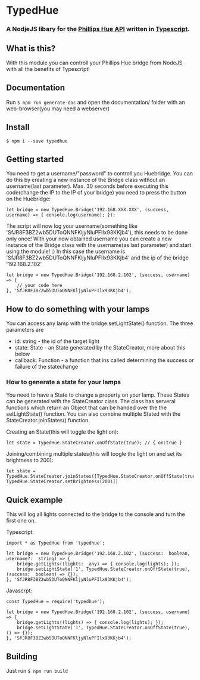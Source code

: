 # TypedHue
### A NodjeJS libary for the [Phillips Hue API](https://developers.meethue.com/philips-hue-api) written in [Typescript](http://www.typescriptlang.org/).

## What is this?
With this module you can controll your Phillips Hue bridge from NodeJS with all the benefits of Typescript!

## Documentation
Run `$ npm run generate-doc` and open the documentation/ folder with an web-browser(you may need a webserver)

## Install

    $ npm i --save typedhue
 
 ## Getting started

You need to get a username/"password" to controll you Huebridge. You can do this by creating a new instance of the Bridge class without an username(last parameter). Max. 30 seconds before executing this code(change the IP to the IP of your bridge) you need to press the button on the Huebridge:

    let bridge = new TypedHue.Bridge('192.168.XXX.XXX', (success, username) => { console.log(username); });
 
 The script will now log your username(something like 'SfJR8F3BZ2wb5DUToQNNFKljyNluPFIlx93KKjb4'), this needs to be done only once! With your now obtained username you can create a new instance of the Bridge class with the username(as last parameter) and start using the module! :) In this case the username is 'SfJR8F3BZ2wb5DUToQNNFKljyNluPFIlx93KKjb4' and the ip of the bridge '192.168.2.102'
 
    let bridge = new TypedHue.Bridge('192.168.2.102', (success, username) => {
	    // your code here
    }, 'SfJR8F3BZ2wb5DUToQNNFKljyNluPFIlx93KKjb4');

## How to do something with your lamps
 
 You can access any lamp with the bridge.setLightState() function. The three parameters are

 - id: string - the id of the target light
 - state: State - an State generated by the StateCreator, more about this below
 - callback: Function -  a function that ins called determining the success or failure of the statechange

### How to generate a state for your lamps

You need to have a State to change a property on your lamp. These States can be generated with the StateCreator class. The class has serveral functions which return an Object that can be handed over the the setLightState() function. You can also combine multiple Stated with the StateCreator.joinStates() function.

Creating an State(this will toggle the light on):

    let state = TypedHue.StateCreator.onOffState(true); // { on:true }

Joining/combining multiple states(this will toogle the light on and set its brightness to 200):

    let state = TypedHue.StateCreator.joinStates([TypedHue.StateCreator.onOffState(true), TypedHue.StateCreator.setBrightness(200)])

## Quick example
 
 This will log all lights connected to the bridge to the console and turn the first one on.
 
Typescript:

    import * as TypedHue from 'typedhue';
    
    let bridge = new TypedHue.Bridge('192.168.2.102', (success:  boolean, username?:  string) => {
	    bridge.getLights((lights:  any) => { console.log(lights); });
	    bridge.setLightState('1', TypedHue.StateCreator.onOffState(true), (success:  boolean) => {});
    }, 'SfJR8F3BZ2wb5DUToQNNFKljyNluPFIlx93KKjb4');


Javascrpt:

    const TypedHue = require('typedhue');
    
    let bridge = new TypedHue.Bridge('192.168.2.102', (success, username) => {
	    bridge.getLights((lights) => { console.log(lights); });
	    bridge.setLightState('1', TypedHue.StateCreator.onOffState(true), () => {});
    }, 'SfJR8F3BZ2wb5DUToQNNFKljyNluPFIlx93KKjb4');

## Building
Just run `$ npm run build`